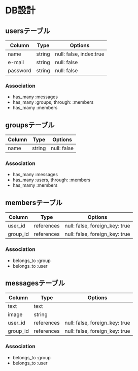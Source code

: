 # DB設計

## usersテーブル

|Column|Type|Options|
|------|----|-------|
|name|string|null: false, index:true|
|e-mail|string|null: false|
|password|string|null: false|

### Association
- has_many :messages
- has_many :groups, through: :members
- has_mamy :members



## groupsテーブル

|Column|Type|Options|
|------|----|-------|
|name|string|null: false|

### Association
- has_many :messages
- has_many :users, through: :members
- has_mamy :members



## membersテーブル

|Column|Type|Options|
|------|----|-------|
|user_id|references|null: false, foreign_key: true|
|group_id|references|null: false, foreign_key: true|

### Association
- belongs_to :group
- belongs_to :user



## messagesテーブル

|Column|Type|Options|
|------|----|-------|
|text|text||
|image|string||
|user_id|references|null: false, foreign_key: true|
|group_id|references|null: false, foreign_key: true|

### Association
- belongs_to :group
- belongs_to :user